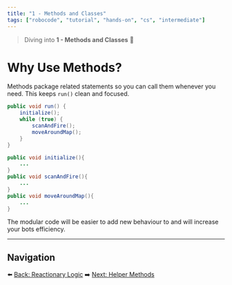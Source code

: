 ```yaml
---
title: "1 - Methods and Classes"
tags: ["robocode", "tutorial", "hands-on", "cs", "intermediate"]
---
```


> Diving into **1 - Methods and Classes** 🤖

# Why Use Methods?

Methods package related statements so you can call them whenever you need. This keeps `run()` clean and focused.

```java
public void run() {
    initialize();
    while (true) {
        scanAndFire();
        moveAroundMap();
    }
}

public void initialize(){
    ...
}
public void scanAndFire(){
    ...
}
public void moveAroundMap(){
    ...
}
```

The modular code will be easier to add new behaviour to and will increase your bots efficiency. 

---


## Navigation

⬅️ [Back: Reactionary Logic](/robocode/Day-5/04_reactionary_logic)
➡️ [Next: Helper Methods](/robocode/Day-6/01_helper_methods)
